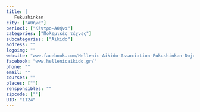 ```yaml
---
title: |
   Fukushinkan
city: ["Αθήνα"]
perioxi: ["Κέντρο-Αθήνα"]
categories: ["Πολεμικές τέχνες"]
subcategories: ["Aikido"]
address: ""
logoimg: ""
website: "www.facebook.com/Hellenic-Aikido-Association-Fukushinkan-Dojo-official-Athens-Greece-268826066481640/"
facebook: "www.hellenicaikido.gr/"
phone: ""
email: ""
courses: ""
places: [""]
rensponsibles: ""
zipcode: [""]
UID: "1124"
---
```




